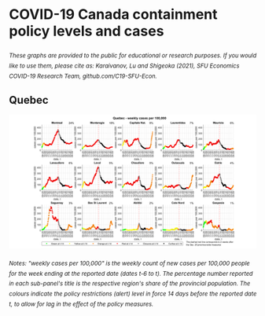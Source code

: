 # COVID-19 Canada containment policy levels and cases
<sub>*These graphs are provided to the public for educational or research purposes. If you would like to use them, please cite as: Karaivanov, Lu and Shigeoka (2021), SFU Economics COVID-19 Research Team, github.com/C19-SFU-Econ.*</sub>

## Quebec
![Quebec](QC1b.png?view=raw)
<!-- <img src="https://github.com/C19-SFU-Econ/COVID-19-Canada-restriction-levels/blob/main/QC1b.png" width="2000">

## Ontario
![Ontario](ON1b.png?view=raw)
<!--
Quebec (contemporaneous)
![Quebec](QC_1.png?view=raw)
Ontario (contemporaneous)
![Ontario](ON_1.png?view=raw)
-->
<sub>*Notes: "weekly cases per 100,000" is the weekly count of new cases per 100,000 people for the week ending at the reported date (dates t-6 to t). The percentage number reported in each sub-panel's title is the respective region's share of the provincial population. The colours indicate the policy restrictions (alert) level in force 14 days before the reported date t, to allow for lag in the effect of the policy measures.*</sub>

